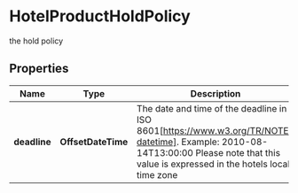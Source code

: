 

# HotelProductHoldPolicy

the hold policy

## Properties

| Name | Type | Description | Notes |
|------------ | ------------- | ------------- | -------------|
|**deadline** | **OffsetDateTime** | The date and time of the deadline in ISO 8601[https://www.w3.org/TR/NOTE-datetime].   Example: 2010-08-14T13:00:00  Please note that this value is expressed in the hotels local time zone |  |



